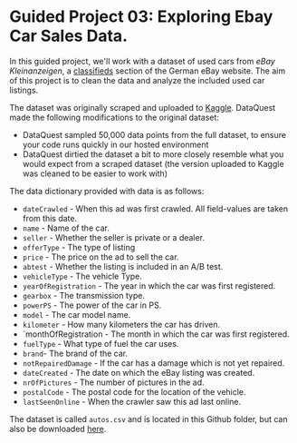 # Guided Project 03: Exploring Ebay Car Sales Data.

In this guided project, we'll work with a dataset of used cars from *eBay Kleinanzeigen*, a [classifieds](https://en.wikipedia.org/wiki/Classified_advertising) section of the German eBay website. The aim of this project is to clean the data and analyze the included used car listings.

The dataset was originally scraped and uploaded to [Kaggle](https://www.kaggle.com/orgesleka/used-cars-database/data). DataQuest made the following modifications to the original dataset:

* DataQuest sampled 50,000 data points from the full dataset, to ensure your code runs quickly in our hosted environment
* DataQuest dirtied the dataset a bit to more closely resemble what you would expect from a scraped dataset (the version uploaded to Kaggle was cleaned to be easier to work with)

The data dictionary provided with data is as follows:

* `dateCrawled` - When this ad was first crawled. All field-values are taken from this date.
* `name` - Name of the car.
* `seller` - Whether the seller is private or a dealer.
* `offerType` - The type of listing
* `price` - The price on the ad to sell the car.
* `abtest` - Whether the listing is included in an A/B test.
* `vehicleType` - The vehicle Type.
* `yearOfRegistration` - The year in which the car was first registered.
* `gearbox` - The transmission type.
* `powerPS` - The power of the car in PS.
* `model` - The car model name.
* `kilometer` - How many kilometers the car has driven.
* `monthOfRegistration - The month in which the car was first registered.
* `fuelType` - What type of fuel the car uses.
* `brand`- The brand of the car.
* `notRepairedDamage` - If the car has a damage which is not yet repaired.
* `dateCreated` - The date on which the eBay listing was created.
* `nrOfPictures` - The number of pictures in the ad.
* `postalCode` - The postal code for the location of the vehicle.
* `lastSeenOnline` - When the crawler saw this ad last online.

The dataset is called `autos.csv` and is located in this Github folder, but can also be downloaded [here](https://drive.google.com/file/d/1H8-SUpdMpteA-Qvxn0F1Ad3Ek3z8lU1t/view?usp=sharing). 
